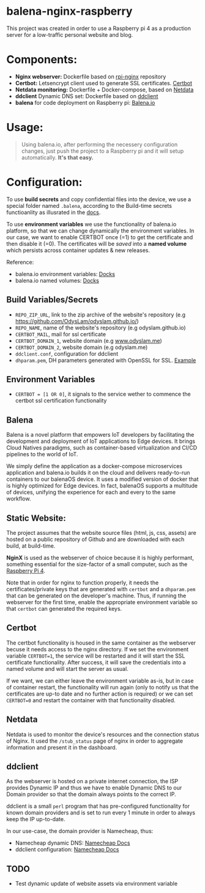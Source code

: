 # balena-nginx-raspberry

This project was created in order to use a Raspberry pi 4 as a production server for a low-traffic personal website and blog. 

# Components:
- **Nginx webserver:** Dockerfile based on [rpi-nginx](https://github.com/Tob1asDocker/rpi-nginx) repository
- **Certbot:** Letsencrypt client used to generate SSL certificates. [Certbot](https://certbot.eff.org/)
- **Netdata monitoring:** Dockerfile + Docker-compose, based on [Netdata](https://github.com/netdata/netdata)
- **ddclient** Dynamic DNS set: Dockerfile based on [ddclient](https://github.com/ddclient/ddclient)
- **balena** for code deployment on Raspberry pi: [Balena.io](https://balena.io)

# Usage:


>Using balena.io, after performing the necessery configuration changes, just push the project to a Raspberry pi and it will setup automatically. **It's that easy.**

# Configuration:

To use **build secrets** and copy confidential files into the device, we use a special folder named `.balena`, according to the Build-time secrets functioanlity as illusrated in the [docs](https://www.balena.io/docs/learn/deploy/deployment/#build-time-secrets-and-variables).

To use **environment variables** we use the functionality of balena.io platform, so that we can change dynamically the environment variables. In our case, we want to enable CERTBOT once (=1) to get the certificate and then disable it (=0). The certificates will be *saved* into a **named volume** which persists across container updates & new releases.

Reference:
 - balena.io environment variables: [Docks](https://www.balena.io/docs/learn/manage/serv-vars/)
 - balena.io named volumes: [Docks](https://www.balena.io/docs/learn/develop/multicontainer/#named-volumes)

## Build Variables/Secrets
  - `REPO_ZIP_URL`, link to the zip archive of the website's repository (e.g  https://github.com/OdysLam/odyslam.github.io/)
  - `REPO_NAME`, name of the website's repository (e.g odyslam.github.io)
  - `CERTBOT_MAIL`, mail for ssl certificate
  - `CERTBOT_DOMAIN_1`, website domain (e.g www.odyslam.me)
  - `CERTBOT_DOMAIN_2`, website domain (e.g odyslam.me)
  - `ddclient.conf`, configuration for ddclient
  - `dhparam.pem`, DH parameters generated with OpenSSL for SSL. [Example](https://scaron.info/blog/improve-your-nginx-ssl-configuration.html)

## Environment Variables

- `CERTBOT = [1 OR 0]`, it signals to the service wether to commence the certbot ssl certification functionality

## Balena

Balena is a novel platform that empowers IoT developers by facilitating the development and deployment of IoT applications to Edge devices. It brings Cloud Natives paradigms, such as container-based virtualization and CI/CD pipelines to the world of IoT.

We simply define the application as a docker-compose microservices application and balena.io builds it on the cloud and delivers ready-to-run containers to our balenaOS device. It uses a modified version of docker that is highly optimized for Edge devices. In fact, balenaOS supports a multitude of devices, unifying the experience for each and every to the same workflow.

## Static Website:

The project assumes that the website source files (html, js, css, assets) are hosted on a public repository of Github and are downloaded with each build, at build-time. 

**NginX** is used as the webserver of choice because it is highly performant, something essential for the size-factor of a small computer, such as the [Raspberry Pi 4](https://www.raspberrypi.org/products/raspberry-pi-4-model-b/specifications/).

Note that in order for nginx to function properly, it needs the certificates/private keys that are generated with `certbot` and a `dhparam.pem` that can be generated on the developer's machine. Thus, if running the webserver for the first time, enable the appropriate environment variable so that  `certbot` can generated the required keys.

## Certbot

The certbot functionality is housed in the same container as the webserver becuse it needs access to the nginx directory. If we set the environment variable `CERTBOT=1`, the service will be restarted and it will start the SSL certificate functionality. After success, it will save the credentials into a named volume and will start the server as usual. 

If we want, we can either leave the environment variable as-is, but in case of container restart, the functionality will run again (only to notify us that the certificates are up-to date and no further action is required) or we can set `CERTBOT=0` and restart the container with that functionality disabled.

## Netdata

Netdata is used to monitor the device's resources and the connection status of Nginx. It used the `/stub_status` page of nginx in order to aggregate information and present it in the dashboard.

## ddclient


As the webserver is hosted on a private internet connection, the ISP provides Dynamic IP and thus we have to enable Dynamic DNS to our Domain provider so that the domain always points to the correct IP. 

ddclient is a small `perl` program that has pre-configured functionality for known domain providers and is set to run every 1 minute in order to always keep the IP up-to-date.

In our use-case, the domain provider is Namecheap, thus:

- Namecheap dynamic DNS: [Namecheap Docs](https://www.namecheap.com/support/knowledgebase/subcategory/11/dynamic-dns/)
- ddclient configuration: [Namecheap Docs](https://www.namecheap.com/support/knowledgebase/article.aspx/583/11/how-do-i-configure-ddclient)

## TODO

- Test dynamic update of website assets via environment variable




